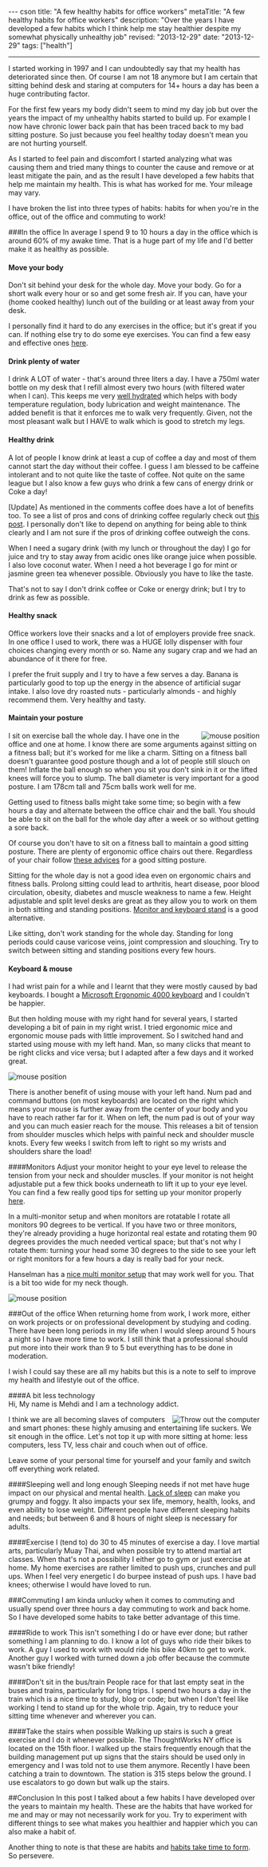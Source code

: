 --- cson
title: "A few healthy habits for office workers"
metaTitle: "A few healthy habits for office workers"
description: "Over the years I have developed a few habits which I think help me stay healthier despite my somewhat physically unhealthy job"
revised: "2013-12-29"
date: "2013-12-29"
tags: ["health"]

---
I started working in 1997 and I can undoubtedly say that my health has deteriorated since then. Of course I am not 18 anymore but I am certain that sitting behind desk and staring at computers for 14+ hours a day has been a huge contributing factor. 

For the first few years my body didn't seem to mind my day job but over the years the impact of my unhealthy habits started to build up. For example I now have chronic lower back pain that has been traced back to my bad sitting posture. So just because you feel healthy today doesn't mean you are not hurting yourself.

As I started to feel pain and discomfort I started analyzing what was causing them and tried many things to counter the cause and remove or at least mitigate the pain, and as the result I have developed a few habits that help me maintain my health. This is what has worked for me. Your mileage may vary. 

I have broken the list into three types of habits: habits for when you're in the office, out of the office and commuting to work!

###In the office
In average I spend 9 to 10 hours a day in the office which is around 60% of my awake time. That is a huge part of my life and I'd better make it as healthy as possible.

#### Move your body
Don't sit behind your desk for the whole day. Move your body. Go for a short walk every hour or so and get some fresh air. If you can, have your (home cooked healthy) lunch out of the building or at least away from your desk.

I personally find it hard to do any exercises in the office; but it's great if you can. If nothing else try to do some eye exercises. You can find a few easy and effective ones [here](http://workawesome.com/office-life/computer-safety/).

#### Drink plenty of water
I drink A LOT of water - that's around three liters a day. I have a 750ml water bottle on my desk that I refill almost every two hours (with filtered water when I can). This keeps me very [well hydrated](http://www.livestrong.com/article/443987-what-are-the-health-benefits-of-being-hydrated/) which helps with body temperature regulation, body lubrication and weight maintenance. The added benefit is that it enforces me to walk very frequently. Given, not the most pleasant walk but I HAVE to walk which is good to stretch my legs.

#### Healthy drink
A lot of people I know drink at least a cup of coffee a day and most of them cannot start the day without their coffee. I guess I am blessed to be caffeine intolerant and to not quite like the taste of coffee. Not quite on the same league but I also know a few guys who drink a few cans of energy drink or Coke a day! 

[Update] As mentioned in the comments coffee does have a lot of benefits too. To see a list of pros and cons of drinking coffee regularly check out [this post](http://katieb.hubpages.com/hub/coffee-pros-cons). I personally don't like to depend on anything for being able to think clearly and I am not sure if the pros of drinking coffee outweigh the cons.

When I need a sugary drink (with my lunch or throughout the day) I go for juice and try to stay away from acidic ones like orange juice when possible. I also love coconut water. When I need a hot beverage I go for mint or jasmine green tea whenever possible. Obviously you have to like the taste. 

That's not to say I don't drink coffee or Coke or energy drink; but I try to drink as few as possible.

#### Healthy snack
Office workers love their snacks and a lot of employers provide free snack. In one office I used to work, there was a HUGE lolly dispenser with four choices changing every month or so. Name any sugary crap and we had an abundance of it there for free. 

I prefer the fruit supply and I try to have a few serves a day. Banana is particularly good to top up the energy in the absence of artificial sugar intake. I also love dry roasted nuts - particularly almonds - and highly recommend them. Very healthy and tasty.

#### Maintain your posture
<img align="right" src="/get/BlogPictures/healthy-habits/sitting-on-fitness-ball.jpg" alt="mouse position" />

I sit on exercise ball the whole day. I have one in the office and one at home. I know there are some arguments against sitting on a fitness ball; but it's worked for me like a charm. Sitting on a fitness ball doesn't guarantee good posture though and a lot of people still slouch on them! Inflate the ball enough so when you sit you don't sink in it or the lifted knees will force you to slump. The ball diameter is very important for a good posture. I am 178cm tall and 75cm balls work well for me.

Getting used to fitness balls might take some time; so begin with a few hours a day and alternate between the office chair and the ball. You should be able to sit on the ball for the whole day after a week or so without getting a sore back.

Of course you don't have to sit on a fitness ball to maintain a good sitting posture. There are plenty of ergonomic office chairs out there. Regardless of your chair follow [these advices](http://my.clevelandclinic.org/healthy_living/Back_health/hic_Posture_for_a_Healthy_Back.aspx) for a good sitting posture.

Sitting for the whole day is not a good idea even on ergonomic chairs and fitness balls. Prolong sitting could lead to arthritis, heart disease, poor blood circulation, obesity, diabetes and muscle weakness to name a few. Height adjustable and split level desks are great as they allow you to work on them in both sitting and standing positions. [Monitor and keyboard stand](http://www.amazon.com/Workez-Standing-Adjustable-Laptops-Desktops/dp/B00FCFT928/ref=sr_1_9?ie=UTF8&qid=1388309403&sr=8-9&keywords=standing+desk) is a good alternative.

Like sitting, don't work standing for the whole day. Standing for long periods could cause varicose veins, joint compression and slouching. Try to switch between sitting and standing positions every few hours.

#### Keyboard & mouse
I had wrist pain for a while and I learnt that they were mostly caused by bad keyboards. I bought a [Microsoft Ergonomic 4000 keyboard](http://www.microsoft.com/hardware/en-us/p/natural-ergonomic-keyboard-4000) and I couldn't be happier.

But then holding mouse with my right hand for several years, I started developing a bit of pain in my right wrist. I tried ergonomic mice and ergonomic mouse pads with little improvement. So I switched hand and started using mouse with my left hand. Man, so many clicks that meant to be right clicks and vice versa; but I adapted after a few days and it worked great. 

<img class="center" alt="mouse position" src="/get/BlogPictures/healthy-habits/mouse-position.jpg" />

There is another benefit of using mouse with your left hand. Num pad and command buttons (on most keyboards) are located on the right which means your mouse is further away from the center of your body and you have to reach rather far for it. When on left, the num pad is out of your way and you can much easier reach for the mouse. This releases a bit of tension from shoulder muscles which helps with painful neck and shoulder muscle knots. Every few weeks I switch from left to right so my wrists and shoulders share the load!

####Monitors
Adjust your monitor height to your eye level to release the tension from your neck and shoulder muscles. If your monitor is not height adjustable put a few thick books underneath to lift it up to your eye level. You can find a few really good tips for setting up your monitor properly [here](http://www.healthycomputing.com/office/setup/monitor/).

In a multi-monitor setup and when monitors are rotatable I rotate all monitors 90 degrees to be vertical. If you have two or three monitors, they're already providing a huge horizontal real estate and rotating them 90 degrees provides the much needed vertical space; but that's not why I rotate them: turning your head some 30 degrees to the side to see your left or right monitors for a few hours a day is really bad for your neck. 

Hanselman has a [nice multi monitor setup](http://www.hanselman.com/blog/howtoadjustyoursiderearviewmirrorsandwhyyouneed3monitors.aspx) that may work well for you. That is a bit too wide for my neck though. 

![mouse position](/get/BlogPictures/healthy-habits/hanselman-3-monitors.jpg)

###Out of the office
When returning home from work, I work more, either on work projects or on professional development by studying and coding. There have been long periods in my life when I would sleep around 5 hours a night so I have more time to work. I still think that a professional should put more into their work than 9 to 5 but everything has to be done in moderation. 

I wish I could say these are all my habits but this is a note to self to improve my health and lifestyle out of the office.

####A bit less technology	
Hi, My name is Mehdi and I am a technology addict.

<img style="margin-top:0px" alt="Throw out the computer" align="right" src="/get/BlogPictures/healthy-habits/throw-out-computer.gif" />

I think we are all becoming slaves of computers and smart phones: these highly amusing and entertaining life suckers. We sit enough in the office. Let's not top it up with more sitting at home: less computers, less TV, less chair and couch when out of office. 

Leave some of your personal time for yourself and your family and switch off everything work related.

####Sleeping well and long enough
Sleeping needs if not met have huge impact on our physical and mental health. [Lack of sleep](http://www.webmd.com/sleep-disorders/excessive-sleepiness-10/10-results-sleep-loss) can make you grumpy and foggy. It also impacts your sex life, memory, health, looks, and even ability to lose weight. Different people have different sleeping habits and needs; but between 6 and 8 hours of night sleep is necessary for adults. 
 
####Exercise
I (tend to) do 30 to 45 minutes of exercise a day. I love martial arts, particularly Muay Thai, and when possible try to attend martial art classes. When that's not a possibility I either go to gym or just exercise at home. My home exercises are rather limited to push ups, crunches and pull ups. When I feel very energetic I do burpee instead of push ups. I have bad knees; otherwise I would have loved to run.

###Commuting
I am kinda unlucky when it comes to commuting and usually spend over three hours a day commuting to work and back home. So I have developed some habits to take better advantage of this time.

####Ride to work
This isn't something I do or have ever done; but rather something I am planning to do. I know a lot of guys who ride their bikes to work. A guy I used to work with would ride his bike 40km to get to work. Another guy I worked with turned down a job offer because the commute wasn't bike friendly!

####Don't sit in the bus/train
People race for that last empty seat in the buses and trains, particularly for long trips. I spend two hours a day in the train which is a nice time to study, blog or code; but when I don't feel like working I tend to stand up for the whole trip. Again, try to reduce your sitting time whenever and wherever you can. 

####Take the stairs when possible
Walking up stairs is such a great exercise and I do it whenever possible. The ThoughtWorks NY office is located on the 15th floor. I walked up the stairs frequently enough that the building management put up signs that the stairs should be used only in emergency and I was told not to use them anymore. Recently I have been catching a train to downtown. The station is 315 steps below the ground. I use escalators to go down but walk up the stairs.

##Conclusion
In this post I talked about a few habits I have developed over the years to maintain my health. These are the habits that have worked for me and may or may not necessarily work for you. Try to experiment with different things to see what makes you healthier and happier which you can also make a habit of.

Another thing to note is that these are habits and [habits take time to form](http://www.ucl.ac.uk/news/news-articles/0908/09080401). So persevere.

